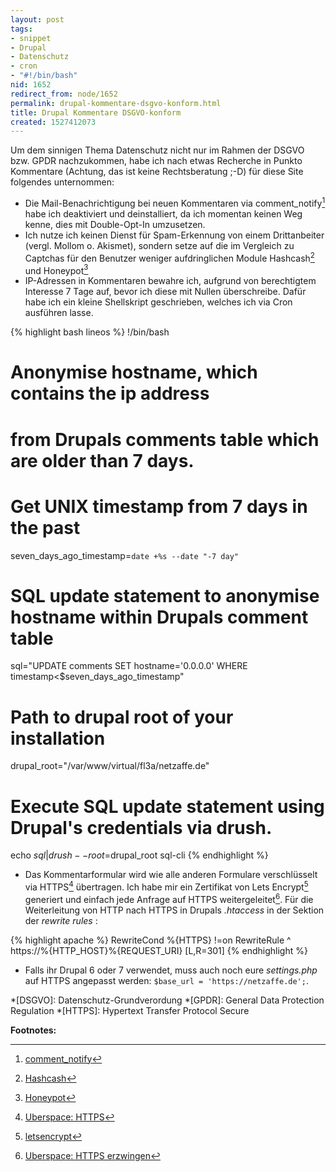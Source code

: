 ```yaml
---
layout: post
tags:
- snippet
- Drupal
- Datenschutz
- cron
- "#!/bin/bash"
nid: 1652
redirect_from: node/1652
permalink: drupal-kommentare-dsgvo-konform.html
title: Drupal Kommentare DSGVO-konform
created: 1527412073
---
```

Um dem sinnigen Thema Datenschutz nicht nur im Rahmen der DSGVO bzw. GPDR nachzukommen, 
habe ich nach etwas Recherche in Punkto Kommentare (Achtung, das ist keine Rechtsberatung ;-D) für diese Site folgendes unternommen:

-  Die Mail-Benachrichtigung bei neuen Kommentaren via comment_notify[^1] habe ich deaktiviert und deinstalliert, da ich momentan keinen Weg kenne, 
dies mit Double-Opt-In umzusetzen.
- Ich nutze ich keinen Dienst für Spam-Erkennung von einem Drittanbeiter (vergl. Mollom o. Akismet), 
sondern setze auf die im Vergleich zu Captchas für den Benutzer weniger aufdringlichen Module Hashcash[^2] und Honeypot[^3]
- IP-Adressen in Kommentaren bewahre ich, aufgrund von berechtigtem Interesse 7 Tage auf, bevor ich diese mit Nullen überschreibe. 
Dafür habe ich ein kleine Shellskript geschrieben, welches ich via Cron ausführen lasse.<!--break-->

{% highlight bash lineos %}
!/bin/bash

# Anonymise hostname, which contains the ip address
# from Drupals comments table which are older than 7 days.

# Get UNIX timestamp from 7 days in the past
seven_days_ago_timestamp=`date +%s --date "-7 day"`

# SQL update statement to anonymise hostname within Drupals comment table
sql="UPDATE comments SET hostname='0.0.0.0' WHERE timestamp<$seven_days_ago_timestamp"

# Path to drupal root of your installation
drupal_root="/var/www/virtual/fl3a/netzaffe.de"

# Execute SQL update statement using Drupal's credentials via drush.
echo $sql | drush --root=$drupal_root sql-cli
{% endhighlight %}

- Das Kommentarformular wird wie alle anderen Formulare verschlüsselt via HTTPS[^4] übertragen. 
Ich habe mir ein Zertifikat von Lets Encrypt[^5] generiert und einfach jede Anfrage auf HTTPS weitergeleitet[^6].
Für die Weiterleitung von HTTP nach HTTPS in Drupals _.htaccess_ in der Sektion der _rewrite rules_  :

{% highlight apache %}
RewriteCond %{HTTPS} !=on
RewriteRule ^ https://%{HTTP_HOST}%{REQUEST_URI} [L,R=301]
{% endhighlight %}

- Falls ihr Drupal 6 oder 7 verwendet, muss auch noch eure _settings.php_ auf HTTPS angepasst werden: `$base_url = 'https://netzaffe.de';`.

*[DSGVO]: Datenschutz-Grundverordung
*[GPDR]: General Data Protection Regulation
*[HTTPS]: Hypertext Transfer Protocol Secure

__Footnotes:__

[^1]: [comment_notify](https://www.drupal.org/project/comment_notify)
[^2]: [Hashcash](https://www.drupal.org/project/hashcash)
[^3]: [Honeypot](https://www.drupal.org/project/honeypot)
[^4]: [Uberspace: HTTPS](https://wiki.uberspace.de/webserver:https) 
[^5]: [letsencrypt](https://letsencrypt.org/)
[^6]: [Uberspace: HTTPS erzwingen](https://wiki.uberspace.de/webserver:security#https_erzwingen)
